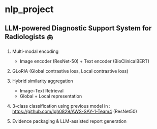 # nlp_project
## LLM-powered Diagnostic Support System for Radiologists 🫁

1. Multi-modal encoding
   - Image encoder (ResNet-50) + Text encoder (BioClinicalBERT)
      
2. GLoRIA (Global contrastive loss, Local contrastive loss)
  
3. Hybrid similarity aggregation
   - Image–Text Retrieval
   - Global + Local representation

4. 3-class classification using previous model in : https://github.com/lgh0829/AWS-SAY-1-Team4 (ResNet50)

5. Evidence packaging & LLM-assisted report generation
